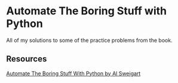 # Automate The Boring Stuff with Python

All of my solutions to some of the practice problems from the book.

## Resources

[Automate The Boring Stuff With Python by Al Sweigart](https://automatetheboringstuff.com/)
